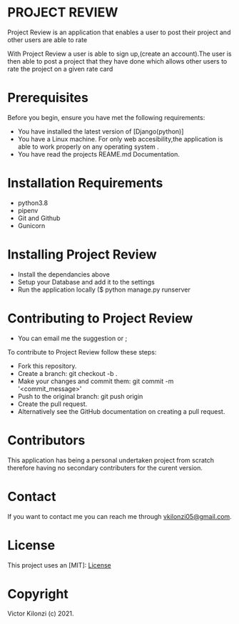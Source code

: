 # PROJECT REVIEW

Project Review is an application that enables a user to post their project and other users are able to rate

With Project Review a user is able to sign up,(create an account).The user is then able to post a project that they have done which allows other users to rate the project on a given rate card
# Prerequisites
Before you begin, ensure you have met the following requirements:

- You have installed the latest version of [Django(python)]
- You have a Linux machine. For only web accesibility,the application is able to work properly on any operating system .
- You have read the projects REAME.md Documentation.

 # Installation Requirements
- python3.8
- pipenv
- Git and Github
- Gunicorn

# Installing Project Review
- Install the dependancies above
- Setup your Database and add it to the settings 
- Run the application locally ($ python manage.py runserver

# Contributing to Project Review
- You can email me the suggestion or ;

To contribute to Project Review follow these steps:

- Fork this repository.
- Create a branch: git checkout -b <ft-comments>.
- Make your changes and commit them: git commit -m '<commit_message>'
- Push to the original branch: git push origin <ft-comment>
- Create the pull request.
- Alternatively see the GitHub documentation on creating a pull request.

# Contributors
This application has being a personal undertaken project from scratch therefore having no secondary contributers for the curent version.

# Contact
If you want to contact me you can reach me through vkilonzi05@gmail.com.

# License
This project uses an [MIT]: [License](https://github.com/kilonzijnr/awards/blob/master/License)

# Copyright 
Victor Kilonzi (c) 2021.
